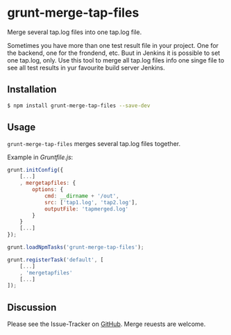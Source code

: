 # grunt-merge-tap-files

Merge several tap.log files into one tap.log file.

Sometimes you have more than one test result file in your project. One for the backend, one for the frondend, etc. Buut in Jenkins it is possible to set one tap.log, only. Use this tool to merge all tap.log files info one singe file to see all test results in yur favourite build server Jenkins.


## Installation

```bash
$ npm install grunt-merge-tap-files --save-dev
```

## Usage

`grunt-merge-tap-files` merges several tap.log files together.  

Example in _Gruntfile.js_:

```js
grunt.initConfig({
    [...]
    , mergetapfiles: {
        options: {
            cmd: __dirname + '/out',
            src: ['tap1.log', 'tap2.log'],
            outputFile: 'tapmerged.log'
        }
    }
    [...]
});

grunt.loadNpmTasks('grunt-merge-tap-files');

grunt.registerTask('default', [
    [...]
    , 'mergetapfiles'
    [...]
]);

```

## Discussion

Please see the Issue-Tracker on [GitHub](https://github.com/dobosolution/grunt-merge-tap-files/issues). Merge reuests are welcome. 


